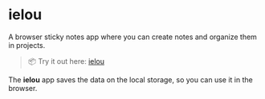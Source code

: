 # ielou
A browser sticky notes app where you can create notes and organize them in projects.

> 📦 Try it out here: [ielou](https://ielou.netlify.app/)

The **ielou** app saves the data on the local storage, so you can use it in the browser. 
